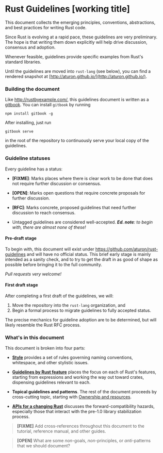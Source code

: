 # Rust Guidelines [working title]

This document collects the emerging principles, conventions, abstractions, and
best practices for writing Rust code.

Since Rust is evolving at a rapid pace, these guidelines are very
preliminary. The hope is that writing them down explicitly will help drive
discussion, consensus and adoption.

Whenever feasible, guidelines provide specific examples from Rust's standard
libraries.

Until the guidelines are moved into `rust-lang` (see below), you can
find a rendered snapshot at [http://aturon.github.io/](http://aturon.github.io/).

### Building the document

Like http://rustbyexample.com/, this guidelines document is written as
a [gitbook](https://github.com/GitbookIO/gitbook). You can install `gitbook` by running

```
npm install gitbook -g
```

After installing, just run

```
gitbook serve
```

in the root of the repository to continuously serve your local copy of
the guidelines.

### Guideline statuses

Every guideline has a status:

* **[FIXME]**: Marks places where there is clear work to be done that does not
  require further discussion or consensus.

* **[OPEN]**: Marks open questions that require concrete proposals for further
  discussion.

* **[RFC]**: Marks concrete, proposed guidelines that need further discussion to
  reach consensus.

* Untagged guidelines are considered well-accepted. _**Ed. note**: to
  begin with, there are almost none of these!_

#### Pre-draft stage

To begin with, this document will exist under
https://github.com/aturon/rust-guidelines and will have no official status.
This brief early stage is mainly intended as a sanity check, and to try to get
the draft in as good of shape as possible before bringing it to the full community.

_Pull requests very welcome!_

#### First draft stage

After completing a first draft of the guidelines, we will:

1. Move the repository into the `rust-lang` organization, and
2. Begin a formal process to migrate guidelines to fully accepted status.

The precise mechanics for guideline adoption are to be determined, but will
likely resemble the Rust RFC process.

### What's in this document

This document is broken into four parts:

* **[Style](style/README.md)** provides a set of rules governing naming conventions,
  whitespace, and other stylistic issues.

* **[Guidelines by Rust feature](features/README.md)** places the focus on each of
  Rust's features, starting from expressions and working the way out toward
  crates, dispensing guidelines relevant to each.

* **Topical guidelines and patterns**. The rest of the document proceeds by
  cross-cutting topic, starting with
  [Ownership and resources](ownership/README.md).

* **[APIs for a changing Rust](changing/README.md)**
  discusses the forward-compatibility hazards, especially those that interact
  with the pre-1.0 library stabilization process.

> **[FIXME]** Add cross-references throughout this document to the tutorial,
> reference manual, and other guides.

> **[OPEN]** What are some _non_-goals, _non_-principles, or _anti_-patterns that
> we should document?
